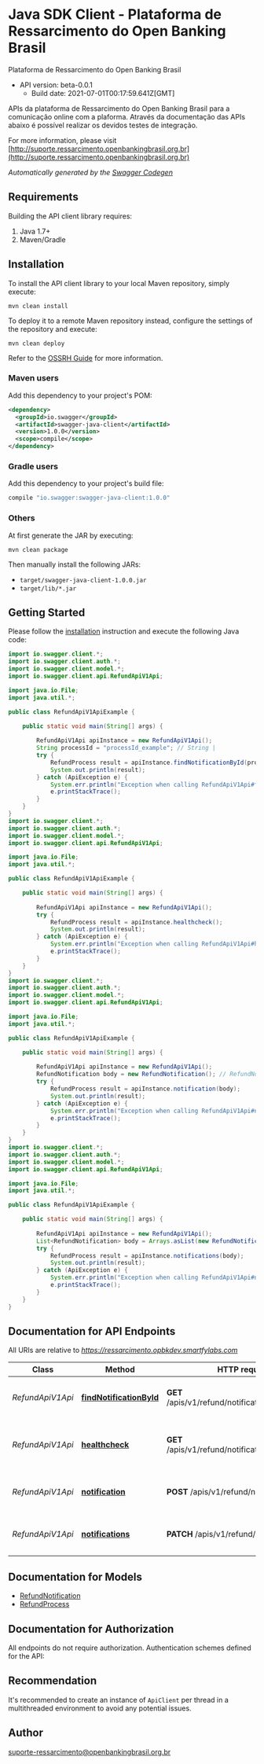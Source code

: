 # Java SDK Client - Plataforma de Ressarcimento do Open Banking Brasil

Plataforma de Ressarcimento do Open Banking Brasil
- API version: beta-0.0.1
  - Build date: 2021-07-01T00:17:59.641Z[GMT]

APIs da plataforma de Ressarcimento do Open Banking Brasil para a comunicação online com a plaforma. Através da documentação das APIs abaixo é possível realizar os devidos testes de integração.

  For more information, please visit [http://suporte.ressarcimento.openbankingbrasil.org.br](http://suporte.ressarcimento.openbankingbrasil.org.br)

*Automatically generated by the [Swagger Codegen](https://github.com/swagger-api/swagger-codegen)*


## Requirements

Building the API client library requires:
1. Java 1.7+
2. Maven/Gradle

## Installation

To install the API client library to your local Maven repository, simply execute:

```shell
mvn clean install
```

To deploy it to a remote Maven repository instead, configure the settings of the repository and execute:

```shell
mvn clean deploy
```

Refer to the [OSSRH Guide](http://central.sonatype.org/pages/ossrh-guide.html) for more information.

### Maven users

Add this dependency to your project's POM:

```xml
<dependency>
  <groupId>io.swagger</groupId>
  <artifactId>swagger-java-client</artifactId>
  <version>1.0.0</version>
  <scope>compile</scope>
</dependency>
```

### Gradle users

Add this dependency to your project's build file:

```groovy
compile "io.swagger:swagger-java-client:1.0.0"
```

### Others

At first generate the JAR by executing:

```shell
mvn clean package
```

Then manually install the following JARs:

* `target/swagger-java-client-1.0.0.jar`
* `target/lib/*.jar`

## Getting Started

Please follow the [installation](#installation) instruction and execute the following Java code:

```java
import io.swagger.client.*;
import io.swagger.client.auth.*;
import io.swagger.client.model.*;
import io.swagger.client.api.RefundApiV1Api;

import java.io.File;
import java.util.*;

public class RefundApiV1ApiExample {

    public static void main(String[] args) {
        
        RefundApiV1Api apiInstance = new RefundApiV1Api();
        String processId = "processId_example"; // String | 
        try {
            RefundProcess result = apiInstance.findNotificationById(processId);
            System.out.println(result);
        } catch (ApiException e) {
            System.err.println("Exception when calling RefundApiV1Api#findNotificationById");
            e.printStackTrace();
        }
    }
}
import io.swagger.client.*;
import io.swagger.client.auth.*;
import io.swagger.client.model.*;
import io.swagger.client.api.RefundApiV1Api;

import java.io.File;
import java.util.*;

public class RefundApiV1ApiExample {

    public static void main(String[] args) {
        
        RefundApiV1Api apiInstance = new RefundApiV1Api();
        try {
            RefundProcess result = apiInstance.healthcheck();
            System.out.println(result);
        } catch (ApiException e) {
            System.err.println("Exception when calling RefundApiV1Api#healthcheck");
            e.printStackTrace();
        }
    }
}
import io.swagger.client.*;
import io.swagger.client.auth.*;
import io.swagger.client.model.*;
import io.swagger.client.api.RefundApiV1Api;

import java.io.File;
import java.util.*;

public class RefundApiV1ApiExample {

    public static void main(String[] args) {
        
        RefundApiV1Api apiInstance = new RefundApiV1Api();
        RefundNotification body = new RefundNotification(); // RefundNotification | 
        try {
            RefundProcess result = apiInstance.notification(body);
            System.out.println(result);
        } catch (ApiException e) {
            System.err.println("Exception when calling RefundApiV1Api#notification");
            e.printStackTrace();
        }
    }
}
import io.swagger.client.*;
import io.swagger.client.auth.*;
import io.swagger.client.model.*;
import io.swagger.client.api.RefundApiV1Api;

import java.io.File;
import java.util.*;

public class RefundApiV1ApiExample {

    public static void main(String[] args) {
        
        RefundApiV1Api apiInstance = new RefundApiV1Api();
        List<RefundNotification> body = Arrays.asList(new RefundNotification()); // List<RefundNotification> | 
        try {
            RefundProcess result = apiInstance.notifications(body);
            System.out.println(result);
        } catch (ApiException e) {
            System.err.println("Exception when calling RefundApiV1Api#notifications");
            e.printStackTrace();
        }
    }
}
```

## Documentation for API Endpoints

All URIs are relative to *https://ressarcimento.opbkdev.smartfylabs.com*

Class | Method | HTTP request | Description
------------ | ------------- | ------------- | -------------
*RefundApiV1Api* | [**findNotificationById**](docs/RefundApiV1Api.md#findNotificationById) | **GET** /apis/v1/refund/notifications/{processId} | Operação de consulta de processos de transações
*RefundApiV1Api* | [**healthcheck**](docs/RefundApiV1Api.md#healthcheck) | **GET** /apis/v1/refund/notifications/healthcheck | Operação de consulta de monitoramento de processos de transações
*RefundApiV1Api* | [**notification**](docs/RefundApiV1Api.md#notification) | **POST** /apis/v1/refund/notifications/ | Operação de registro unitário de transação 
*RefundApiV1Api* | [**notifications**](docs/RefundApiV1Api.md#notifications) | **PATCH** /apis/v1/refund/notifications/ | Operação de registro em massa de uma transação

## Documentation for Models

 - [RefundNotification](docs/RefundNotification.md)
 - [RefundProcess](docs/RefundProcess.md)

## Documentation for Authorization

All endpoints do not require authorization.
Authentication schemes defined for the API:

## Recommendation

It's recommended to create an instance of `ApiClient` per thread in a multithreaded environment to avoid any potential issues.

## Author

suporte-ressarcimento@openbankingbrasil.org.br
